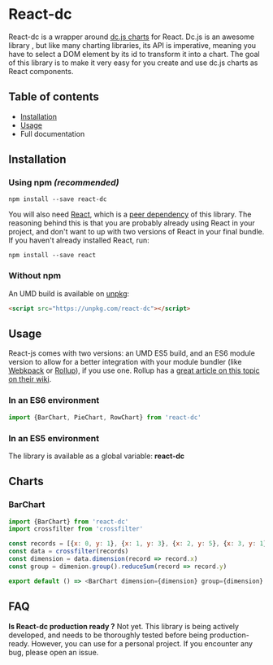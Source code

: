 # React-dc

React-dc is a wrapper around [dc.js charts](http://dc-js.github.io/dc.js/) for React. Dc.js is an awesome library , but like many charting libraries, its API is imperative, meaning you have to select a DOM element by its id to transform it into a chart. The goal of this library is to make it very easy for you create and use dc.js charts as React components.


## Table of contents
* [Installation](https://github.com/WaldoJeffers/react-dc#installation)
* [Usage](https://github.com/WaldoJeffers/react-dc#usage)
* Full documentation

## Installation

### Using npm *(recommended)*
```
npm install --save react-dc
```

You will also need [React](https://www.npmjs.com/package/react), which is a [peer dependency](https://nodejs.org/en/blog/npm/peer-dependencies/) of this library. The reasoning behind this is that you are probably already using React in your project, and don't want to up with two versions of React in your final bundle. If you haven't already installed React, run:
```
npm install --save react
```

### Without npm
An UMD build is available on [unpkg](https://unpkg.com):
```html
<script src="https://unpkg.com/react-dc"></script>
```

## Usage
React-js comes with two versions: an UMD ES5 build, and an ES6 module version to allow for a better integration with your module bundler (like [Webkpack](https://webpack.js.org/) or [Rollup](http://rollupjs.org/)), if you use one. Rollup has a [great article on this topic on their wiki](https://github.com/rollup/rollup/wiki/pkg.module).

### In an ES6 environment
```js
import {BarChart, PieChart, RowChart} from 'react-dc'
```

### In an ES5 environment
The library is available as a global variable: **react-dc**

## Charts
### BarChart
```js
import {BarChart} from 'react-dc'
import crossfilter from 'crossfilter'

const records = [{x: 0, y: 1}, {x: 1, y: 3}, {x: 2, y: 5}, {x: 3, y: 1}, {x: 4, y: 2}]
const data = crossfilter(records)
const dimension = data.dimension(record => record.x)
const group = dimenion.group().reduceSum(record => record.y)

export default () => <BarChart dimension={dimension} group={dimension} />
```


## FAQ
**Is React-dc production ready ?**
Not yet. This library is being actively developed, and needs to be thoroughly tested before being production-ready. However, you can use for a personal project. If you encounter any bug, please open an issue.
